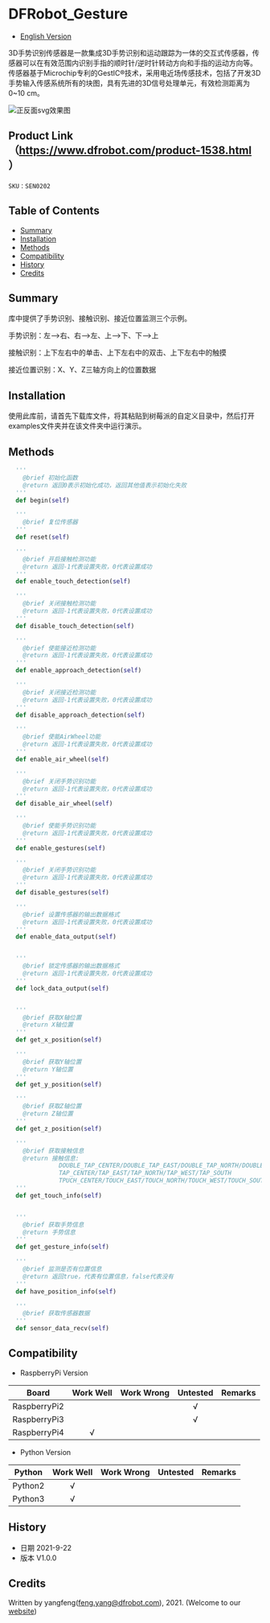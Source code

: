# DFRobot_Gesture

- [English Version](./README.md)

3D手势识别传感器是一款集成3D手势识别和运动跟踪为一体的交互式传感器，传感器可以在有效范围内识别手指的顺时针/逆时针转动方向和手指的运动方向等。传感器基于Microchip专利的GestIC®技术，采用电近场传感技术，包括了开发3D手势输入传感系统所有的块图，具有先进的3D信号处理单元，有效检测距离为0~10 cm。



![正反面svg效果图](https://github.com/cdjq/DFRobot_Gesture/blob/master/resources/images/SEN0202.jpg)


## Product Link（https://www.dfrobot.com/product-1538.html ）

    SKU：SEN0202

## Table of Contents

* [Summary](#summary)
* [Installation](#installation)
* [Methods](#methods)
* [Compatibility](#compatibility)
* [History](#history)
* [Credits](#credits)

## Summary

库中提供了手势识别、接触识别、接近位置监测三个示例。

手势识别：左-->右、右-->左、上-->下、下-->上

接触识别：上下左右中的单击、上下左右中的双击、上下左右中的触摸

接近位置识别：X、Y、Z三轴方向上的位置数据

## Installation

使用此库前，请首先下载库文件，将其粘贴到树莓派的自定义目录中，然后打开examples文件夹并在该文件夹中运行演示。

## Methods

```python
  '''
    @brief 初始化函数
    @return 返回0表示初始化成功，返回其他值表示初始化失败
  '''
  def begin(self)

  '''
    @brief 复位传感器
  '''
  def reset(self)

  '''
    @brief 开启接触检测功能
    @return 返回-1代表设置失败，0代表设置成功
  '''
  def enable_touch_detection(self)

  '''
    @brief 关闭接触检测功能
    @return 返回-1代表设置失败，0代表设置成功
  '''
  def disable_touch_detection(self)

  '''
    @brief 使能接近检测功能
    @return 返回-1代表设置失败，0代表设置成功
  '''
  def enable_approach_detection(self)

  '''
    @brief 关闭接近检测功能
    @return 返回-1代表设置失败，0代表设置成功
  '''
  def disable_approach_detection(self)

  '''
    @brief 使能AirWheel功能
    @return 返回-1代表设置失败，0代表设置成功
  '''
  def enable_air_wheel(self)

  '''
    @brief 关闭手势识别功能
    @return 返回-1代表设置失败，0代表设置成功
  '''
  def disable_air_wheel(self)

  '''
    @brief 使能手势识别功能
    @return 返回-1代表设置失败，0代表设置成功
  '''
  def enable_gestures(self)

  '''
    @brief 关闭手势识别功能
    @return 返回-1代表设置失败，0代表设置成功
  '''
  def disable_gestures(self)

  '''
    @brief 设置传感器的输出数据格式
    @return 返回-1代表设置失败，0代表设置成功
  '''
  def enable_data_output(self)


  '''
    @brief 锁定传感器的输出数据格式
    @return 返回-1代表设置失败，0代表设置成功
  '''
  def lock_data_output(self)


  '''
    @brief 获取X轴位置
    @return X轴位置
  '''
  def get_x_position(self)

  '''
    @brief 获取Y轴位置
    @return Y轴位置
  '''
  def get_y_position(self)

  '''
    @brief 获取Z轴位置
    @return Z轴位置
  '''
  def get_z_position(self)

  '''
    @brief 获取接触信息
    @return 接触信息:
              DOUBLE_TAP_CENTER/DOUBLE_TAP_EAST/DOUBLE_TAP_NORTH/DOUBLE_TAP_WEST/DOUBLE_TAP_SOUTH
              TAP_CENTER/TAP_EAST/TAP_NORTH/TAP_WEST/TAP_SOUTH
              TPUCH_CENTER/TOUCH_EAST/TOUCH_NORTH/TOUCH_WEST/TOUCH_SOUTH
  '''
  def get_touch_info(self)


  '''
    @brief 获取手势信息
    @return 手势信息
  '''
  def get_gesture_info(self)

  '''
    @brief 监测是否有位置信息
    @return 返回true，代表有位置信息，false代表没有
  '''
  def have_position_info(self)

  '''
    @brief 获取传感器数据
  '''
  def sensor_data_recv(self)
```

## Compatibility

* RaspberryPi Version

| Board        | Work Well | Work Wrong | Untested | Remarks |
| ------------ | :-------: | :--------: | :------: | ------- |
| RaspberryPi2 |           |            |    √     |         |
| RaspberryPi3 |           |            |    √     |         |
| RaspberryPi4 |     √     |            |          |         |

* Python Version

| Python  | Work Well | Work Wrong | Untested | Remarks |
| ------- | :-------: | :--------: | :------: | ------- |
| Python2 |     √     |            |          |         |
| Python3 |     √     |            |          |         |


## History

- 日期 2021-9-22
- 版本 V1.0.0


## Credits

Written by yangfeng(feng.yang@dfrobot.com), 2021. (Welcome to our [website](https://www.dfrobot.com/))

